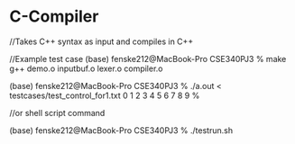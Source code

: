 # C-Compiler
//Takes C++ syntax as input and compiles in C++

//Example test case
(base) fenske212@MacBook-Pro CSE340PJ3 % make
g++ demo.o inputbuf.o lexer.o compiler.o

(base) fenske212@MacBook-Pro CSE340PJ3 % ./a.out < testcases/test_control_for1.txt
0 1 2 3 4 5 6 7 8 9 %

//or shell script command

(base) fenske212@MacBook-Pro CSE340PJ3 % ./testrun.sh